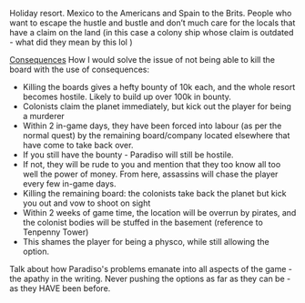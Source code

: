 Holiday resort. Mexico to the Americans and Spain to the Brits. People who want to escape the hustle and bustle and don’t much care for the locals that have a claim on the land (in this case a colony ship whose claim is outdated - what did they mean by this lol )

[Consequences](Writing/Consequences.md)
How I would solve the issue of not being able to kill the board with the use of consequences:
- Killing the boards gives a hefty bounty of 10k each, and the whole resort becomes hostile. Likely to build up over 100k in bounty.
- Colonists claim the planet immediately, but kick out the player for being a murderer 
- Within 2 in-game days, they have been forced into labour (as per the normal quest) by the remaining board/company located elsewhere that have come to take back over.
- If you still have the bounty - Paradiso will still be hostile.
- If not, they will be rude to you and mention that they too know all too well the power of money. From here, assassins will chase the player every few in-game days.
- Killing the remaining board: the colonists take back the planet but kick you out and vow to shoot on sight
- Within 2 weeks of game time, the location will be overrun by pirates, and the colonist bodies will be stuffed in the basement (reference to Tenpenny Tower)
- This shames the player for being a physco, while still allowing the option.

Talk about how Paradiso's problems emanate into all aspects of the game - the apathy in the writing. Never pushing the options as far as they can be - as they HAVE been before.

